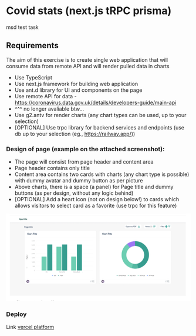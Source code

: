 # Covid stats (next.js tRPC prisma)

msd test task

## Requirements

The aim of this exercise is to create single web application that will consume data from remote API and will render pulled data in charts

- Use TypeScript
- Use next.js framework for building web application
- Use ant.d library for UI and components on the page
- Use remote API for data - https://coronavirus.data.gov.uk/details/developers-guide/main-api
- ^^^ no longer avaliable btw...
- Use g2.antv for render charts (any chart types can be used, up to your selection)
- [OPTIONAL] Use trpc library for backend services and endpoints (use db up to your selection (eg., https://railway.app/))

### Design of page (example on the attached screenshot):

- The page will consist from page header and content area
- Page header contains only title
- Content area contains two cards with charts (any chart type is possible) with dummy avatar and dummy
  button as per picture
- Above charts, there is a space (a panel) for Page title and dummy buttons (as per design, without any logic
  behind)
- [OPTIONAL] Add a heart icon (not on design below!) to cards which allows visitors to select card as a favorite
  (use trpc for this feature)

![img.png](img.png)

### Deploy

Link [vercel platform](https://github.com/)
